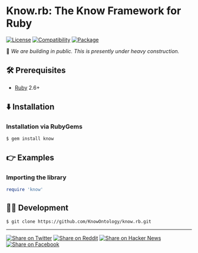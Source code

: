 # Know.rb: The Know Framework for Ruby

[![License](https://img.shields.io/badge/license-Public%20Domain-blue.svg)](https://unlicense.org)
[![Compatibility](https://img.shields.io/badge/ruby-2.6%2B-blue)](https://rubygems.org/gems/know)
[![Package](https://img.shields.io/gem/v/know)](https://rubygems.org/gems/know)

🚧 _We are building in public. This is presently under heavy construction._

## 🛠️ Prerequisites

- [Ruby](https://ruby-lang.org) 2.6+

## ⬇️ Installation

### Installation via RubyGems

```console
$ gem install know
```

## 👉 Examples

### Importing the library

```ruby
require 'know'
```

## 👨‍💻 Development

```console
$ git clone https://github.com/KnowOntology/know.rb.git
```

- - -

[![Share on Twitter](https://img.shields.io/badge/share%20on-twitter-03A9F4?logo=twitter)](https://twitter.com/share?url=https://github.com/KnowOntology/know.rb&text=Know.rb:%20The%20Know%20Framework%20for%20Ruby)
[![Share on Reddit](https://img.shields.io/badge/share%20on-reddit-red?logo=reddit)](https://reddit.com/submit?url=https://github.com/KnowOntology/know.rb&title=Know.rb:%20The%20Know%20Framework%20for%20Ruby)
[![Share on Hacker News](https://img.shields.io/badge/share%20on-hacker%20news-orange?logo=ycombinator)](https://news.ycombinator.com/submitlink?u=https://github.com/KnowOntology/know.rb&t=Know.rb:%20The%20Know%20Framework%20for%20Ruby)
[![Share on Facebook](https://img.shields.io/badge/share%20on-facebook-1976D2?logo=facebook)](https://www.facebook.com/sharer/sharer.php?u=https://github.com/KnowOntology/know.rb)
